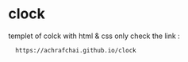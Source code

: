 # clock
templet of colck with html &amp; css only
check the link : 

      https://achrafchai.github.io/clock
